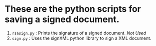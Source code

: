 # These are the python scripts for saving a signed document. <br>
1.	`rsasign.py` : Prints the signature of a signed document. *Not Used*
2.	`sign.py` : Uses the signXML python library to sign a XML document. <br>
<br>
